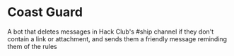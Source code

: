 # Coast Guard

A bot that deletes messages in Hack Club's #ship channel if they don't contain a link or attachment, and sends them a friendly message reminding them of the rules
